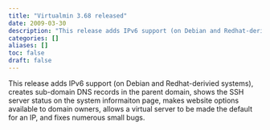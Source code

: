 ```yaml
---
title: "Virtualmin 3.68 released"
date: 2009-03-30
description: "This release adds IPv6 support (on Debian and Redhat-derivied systems), creates sub-domain DNS..."
categories: []
aliases: []
toc: false
draft: false
---
```

This release adds IPv6 support (on Debian and Redhat-derivied systems), creates sub-domain DNS records in the parent domain, shows the SSH server status on the system informaiton page, makes website options available to domain owners, allows a virtual server to be made the default for an IP, and fixes numerous small bugs.
